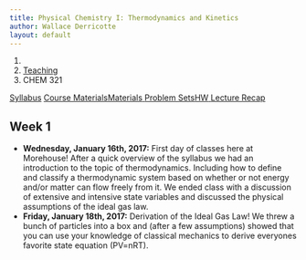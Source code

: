 ```yaml
---
title: Physical Chemistry I: Thermodynamics and Kinetics
author: Wallace Derricotte
layout: default
---
```


<ol class="breadcrumb">
  <li><a href="/"><i class="fa fa-home"></i></a></li>
  <li><a href="/teaching/">Teaching</a></li>
  <li class="active">CHEM 321</li>
</ol>

<div class="row">
<div class="col-xs-12">
<div class="btn-group btn-group-justified">
<a class="btn btn-default btn-success" href="{{site.baseurl}}/teaching/chem321f17/syllabus.pdf">
Syllabus</a>
<a class="btn btn-default btn-primary" href="{{site.baseurl}}/teaching/chem321f17/materials/"
>
<span class="hidden-xs">Course Materials</span><span class="visible-xs">Materials</span>
</a>
<a class="btn btn-default btn-warning" href="{{site.baseurl}}/teaching/chem321f17/problem_sets/">
<span class="hidden-xs">Problem Sets</span><span class="visible-xs">HW</span>
</a>
<a class="btn btn-default btn-info" href="{{site.baseurl}}/teaching/chem321f17/lecture_recap/">Lecture Recap</a>
</div>
</div>
</div>

## Week 1 ##
<ul class="fa-ul">
  <li><i class="fa-li fa fa-calendar-check-o"></i><b>Wednesday, January 16th, 2017:</b> First day of classes here at Morehouse! After a quick overview of the syllabus we had an introduction to the topic of thermodynamics. Including how to define and classify a thermodynamic system based on whether or not energy and/or matter can flow freely from it. We ended class with a discussion of extensive and intensive state variables and discussed the physical assumptions of the ideal gas law.</li>
  <li><i class="fa-li fa fa-calendar-check-o"></i><b>Friday, January 18th, 2017:</b> Derivation of the Ideal Gas Law! We threw a bunch of particles into a box and (after a few assumptions) showed that you can use your knowledge of classical mechanics to derive everyones favorite state equation (PV=nRT).</li>
</ul>
